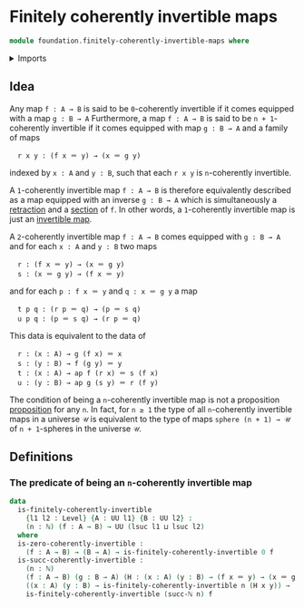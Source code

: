 # Finitely coherently invertible maps

```agda
module foundation.finitely-coherently-invertible-maps where
```

<details><summary>Imports</summary>

```agda
open import elementary-number-theory.natural-numbers

open import foundation.identity-types
open import foundation.unit-type
open import foundation.universe-levels
```

</details>

## Idea

Any map `f : A → B` is said to be `0`-coherently invertible if it comes equipped
with a map `g : B → A` Furthermore, a map `f : A → B` is said to be
`n + 1`-coherently invertible if it comes equipped with map `g : B → A` and a
family of maps

```text
  r x y : (f x ＝ y) → (x ＝ g y)
```

indexed by `x : A` and `y : B`, such that each `r x y` is `n`-coherently
invertible.

A `1`-coherently invertible map `f : A → B` is therefore equivalently described
as a map equipped with an inverse `g : B → A` which is simultaneously a
[retraction](foundation-core.retractions.md) and a
[section](foundation-core.sections.md) of `f`. In other words, a `1`-coherently
invertible map is just an [invertible map](foundation-core.invertible-maps.md).

A `2`-coherently invertible map `f : A → B` comes equipped with `g : B → A` and
for each `x : A` and `y : B` two maps

```text
  r : (f x ＝ y) → (x ＝ g y)
  s : (x ＝ g y) → (f x ＝ y)
```

and for each `p : f x ＝ y` and `q : x ＝ g y` a map

```text
  t p q : (r p ＝ q) → (p ＝ s q)
  u p q : (p ＝ s q) → (r p ＝ q)
```

This data is equivalent to the data of

```text
  r : (x : A) → g (f x) ＝ x
  s : (y : B) → f (g y) ＝ y
  t : (x : A) → ap f (r x) ＝ s (f x)
  u : (y : B) → ap g (s y) ＝ r (f y)
```

The condition of being a `n`-coherently invertible map is not a proposition
[proposition](foundation-core.propositions.md) for any `n`. In fact, for `n ≥ 1`
the type of all `n`-coherently invertible maps in a universe `𝒰` is equivalent
to the type of maps `sphere (n + 1) → 𝒰` of `n + 1`-spheres in the universe `𝒰`.

## Definitions

### The predicate of being an `n`-coherently invertible map

```agda
data
  is-finitely-coherently-invertible
    {l1 l2 : Level} {A : UU l1} {B : UU l2} :
    (n : ℕ) (f : A → B) → UU (lsuc l1 ⊔ lsuc l2)
  where
  is-zero-coherently-invertible :
    (f : A → B) → (B → A) → is-finitely-coherently-invertible 0 f
  is-succ-coherently-invertible :
    (n : ℕ)
    (f : A → B) (g : B → A) (H : (x : A) (y : B) → (f x ＝ y) → (x ＝ g y)) →
    ((x : A) (y : B) → is-finitely-coherently-invertible n (H x y)) →
    is-finitely-coherently-invertible (succ-ℕ n) f
```
